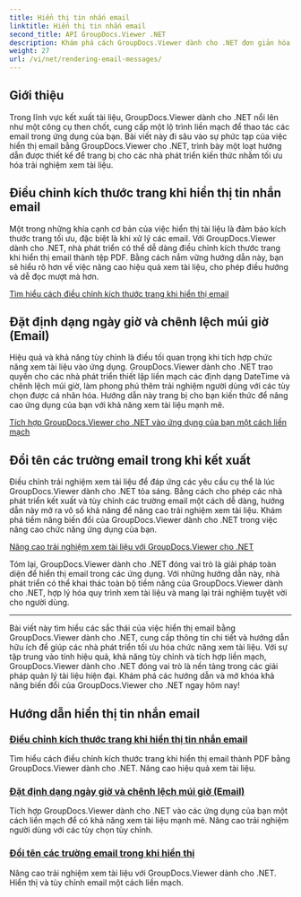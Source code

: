 ```yaml
---
title: Hiển thị tin nhắn email
linktitle: Hiển thị tin nhắn email
second_title: API GroupDocs.Viewer .NET
description: Khám phá cách GroupDocs.Viewer dành cho .NET đơn giản hóa việc hiển thị email thành tệp PDF. Tìm hiểu cách điều chỉnh kích thước trang, đặt định dạng Ngày giờ và đổi tên các trường một cách hiệu quả.
weight: 27
url: /vi/net/rendering-email-messages/
---
```

## Giới thiệu

Trong lĩnh vực kết xuất tài liệu, GroupDocs.Viewer dành cho .NET nổi lên như một công cụ then chốt, cung cấp một lộ trình liền mạch để thao tác các email trong ứng dụng của bạn. Bài viết này đi sâu vào sự phức tạp của việc hiển thị email bằng GroupDocs.Viewer cho .NET, trình bày một loạt hướng dẫn được thiết kế để trang bị cho các nhà phát triển kiến thức nhằm tối ưu hóa trải nghiệm xem tài liệu.

## Điều chỉnh kích thước trang khi hiển thị tin nhắn email

Một trong những khía cạnh cơ bản của việc hiển thị tài liệu là đảm bảo kích thước trang tối ưu, đặc biệt là khi xử lý các email. Với GroupDocs.Viewer dành cho .NET, nhà phát triển có thể dễ dàng điều chỉnh kích thước trang khi hiển thị email thành tệp PDF. Bằng cách nắm vững hướng dẫn này, bạn sẽ hiểu rõ hơn về việc nâng cao hiệu quả xem tài liệu, cho phép điều hướng và dễ đọc mượt mà hơn.

[Tìm hiểu cách điều chỉnh kích thước trang khi hiển thị email](./adjust-page-size-email/)

## Đặt định dạng ngày giờ và chênh lệch múi giờ (Email)

Hiệu quả và khả năng tùy chỉnh là điều tối quan trọng khi tích hợp chức năng xem tài liệu vào ứng dụng. GroupDocs.Viewer dành cho .NET trao quyền cho các nhà phát triển thiết lập liền mạch các định dạng DateTime và chênh lệch múi giờ, làm phong phú thêm trải nghiệm người dùng với các tùy chọn được cá nhân hóa. Hướng dẫn này trang bị cho bạn kiến thức để nâng cao ứng dụng của bạn với khả năng xem tài liệu mạnh mẽ.

[Tích hợp GroupDocs.Viewer cho .NET vào ứng dụng của bạn một cách liền mạch](./set-date-time-format-offset-email/)

## Đổi tên các trường email trong khi kết xuất

Điều chỉnh trải nghiệm xem tài liệu để đáp ứng các yêu cầu cụ thể là lúc GroupDocs.Viewer dành cho .NET tỏa sáng. Bằng cách cho phép các nhà phát triển kết xuất và tùy chỉnh các trường email một cách dễ dàng, hướng dẫn này mở ra vô số khả năng để nâng cao trải nghiệm xem tài liệu. Khám phá tiềm năng biến đổi của GroupDocs.Viewer dành cho .NET trong việc nâng cao chức năng ứng dụng của bạn.

[Nâng cao trải nghiệm xem tài liệu với GroupDocs.Viewer cho .NET](./rename-email-fields/)

Tóm lại, GroupDocs.Viewer dành cho .NET đóng vai trò là giải pháp toàn diện để hiển thị email trong các ứng dụng. Với những hướng dẫn này, nhà phát triển có thể khai thác toàn bộ tiềm năng của GroupDocs.Viewer dành cho .NET, hợp lý hóa quy trình xem tài liệu và mang lại trải nghiệm tuyệt vời cho người dùng.

--- 

Bài viết này tìm hiểu các sắc thái của việc hiển thị email bằng GroupDocs.Viewer dành cho .NET, cung cấp thông tin chi tiết và hướng dẫn hữu ích để giúp các nhà phát triển tối ưu hóa chức năng xem tài liệu. Với sự tập trung vào tính hiệu quả, khả năng tùy chỉnh và tích hợp liền mạch, GroupDocs.Viewer dành cho .NET đóng vai trò là nền tảng trong các giải pháp quản lý tài liệu hiện đại. Khám phá các hướng dẫn và mở khóa khả năng biến đổi của GroupDocs.Viewer cho .NET ngay hôm nay!
## Hướng dẫn hiển thị tin nhắn email
### [Điều chỉnh kích thước trang khi hiển thị tin nhắn email](./adjust-page-size-email/)
Tìm hiểu cách điều chỉnh kích thước trang khi hiển thị email thành PDF bằng GroupDocs.Viewer dành cho .NET. Nâng cao hiệu quả xem tài liệu.
### [Đặt định dạng ngày giờ và chênh lệch múi giờ (Email)](./set-date-time-format-offset-email/)
Tích hợp GroupDocs.Viewer dành cho .NET vào các ứng dụng của bạn một cách liền mạch để có khả năng xem tài liệu mạnh mẽ. Nâng cao trải nghiệm người dùng với các tùy chọn tùy chỉnh.
### [Đổi tên các trường email trong khi hiển thị](./rename-email-fields/)
Nâng cao trải nghiệm xem tài liệu với GroupDocs.Viewer dành cho .NET. Hiển thị và tùy chỉnh email một cách liền mạch.